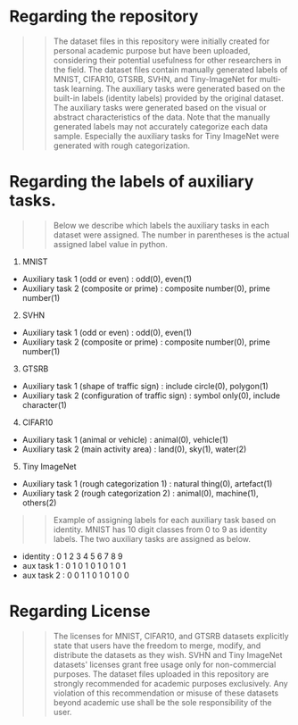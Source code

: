 # Regarding the repository
>> The dataset files in this repository were initially created for personal academic purpose but have been uploaded, considering their potential usefulness for other researchers in the field.
>> The dataset files contain manually generated labels of MNIST, CIFAR10, GTSRB, SVHN, and Tiny-ImageNet for multi-task learning.
>> The auxiliary tasks were generated based on the built-in labels (identity labels) provided by the original dataset.
>> The auxiliary tasks were generated based on the visual or abstract characteristics of the data. 
>> Note that the manually generated labels may not accurately categorize each data sample. Especially the auxiliary tasks for Tiny ImageNet were generated with rough categorization.

# Regarding the labels of auxiliary tasks.
>> Below we describe which labels the auxiliary tasks in each dataset were assigned. The number in parentheses is the actual assigned label value in python.
1. MNIST
 - Auxiliary task 1 (odd or even) : odd(0), even(1)
 - Auxiliary task 2 (composite or prime) : composite number(0), prime number(1)
2. SVHN
 - Auxiliary task 1 (odd or even) : odd(0), even(1)
 - Auxiliary task 2 (composite or prime) : composite number(0), prime number(1)
3. GTSRB
 - Auxiliary task 1 (shape of traffic sign) : include circle(0), polygon(1)
 - Auxiliary task 2 (configuration of traffic sign) : symbol only(0), include character(1) 
4. CIFAR10
 - Auxiliary task 1 (animal or vehicle) : animal(0), vehicle(1)
 - Auxiliary task 2 (main activity area) : land(0), sky(1), water(2)
5. Tiny ImageNet
 - Auxiliary task 1 (rough categorization 1) : natural thing(0), artefact(1) 
 - Auxiliary task 2 (rough categorization 2) : animal(0), machine(1), others(2)

>> Example of assigning labels for each auxiliary task based on identity.
MNIST has 10 digit classes from 0 to 9 as identity labels. The two auxiliary tasks are assigned as below.
- identity   :  0 1 2 3 4 5 6 7 8 9
- aux task 1 :  0 1 0 1 0 1 0 1 0 1
- aux task 2 :  0 0 1 1 0 1 0 1 0 0

# Regarding License
>> The licenses for MNIST, CIFAR10, and GTSRB datasets explicitly state that users have the freedom to merge, modify, and distribute the datasets as they wish. SVHN and Tiny ImageNet datasets' licenses grant free usage only for non-commercial purposes. The dataset files uploaded in this repository are strongly recommended for academic purposes exclusively. Any violation of this recommendation or misuse of these datasets beyond academic use shall be the sole responsibility of the user.
